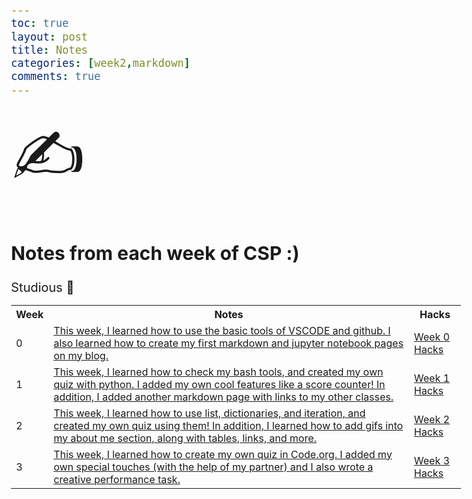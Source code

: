 ```yaml
---
toc: true
layout: post 
title: Notes
categories: [week2,markdown]
comments: true
---
```


<html>
<style>
body {
  font-size: 20px;
}
</style>
<body>

<span style='font-size:100px;'>&#9997;</span>

</body>
</html>


## Notes from each week of CSP :)

<table>

<tr>
 Studious 
<html>
<style>
body {
  font-size: 20px;
}
</style>
<body>
<span style='font-size:20px;'>&#128511;</span>
<tr>


<tr>
     <th>Week</th>
     <th>Notes</th>
     <th>Hacks</th>
    
   <tr> <td>0</td>
   <td>
            <a href="">This week, I learned how to use the basic tools of VSCODE and github. I also learned how to create my first markdown and jupyter notebook pages on my blog.</a> 
           <td><a href="https://github.com/nsk1207/fastpages_nathan/issues/2">Week 0 Hacks</a></td>
        <tr>
        <td>1</td>
        <td>
            <a href="">This week, I learned how to check my bash tools, and created my own quiz with python. I added my own cool features like a score counter! In addition, I added another markdown page with links to my other classes.</a> 
      <td>
            <a href="https://github.com/nsk1207/fastpages_nathan/issues/3">Week 1 Hacks</a>
 <tr>
        <td>2</td>
        <td>
         <a href="">This week, I learned how to use list, dictionaries, and iteration, and created my own quiz using them! In addition, I learned how to add gifs into my about me section, along with tables, links, and more.</a> 
         <td>
            <a href="https://github.com/nsk1207/fastpages_nathan/issues/4">Week 2 Hacks</a>
        <tr> 
        <td>3</td>
        <td>
            <a href="">This week, I learned how to create my own quiz in Code.org. I added my own special touches (with the help of my partner) and I also wrote a creative performance task.</a> 
      <td>
            <a href="https://github.com/nsk1207/fastpages_nathan/issues/5">Week 3 Hacks</a>

 